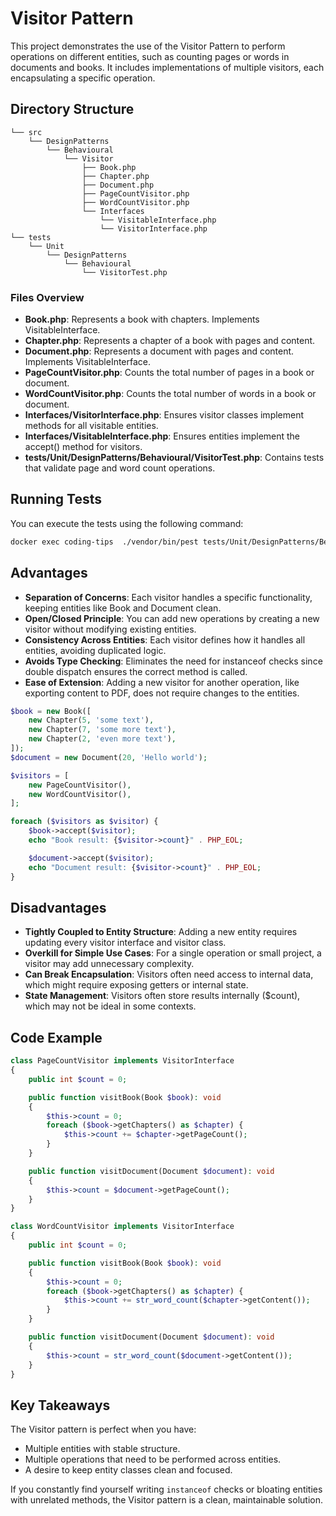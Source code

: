 # Visitor Pattern
This project demonstrates the use of the Visitor Pattern to perform operations on different entities, such as counting pages or words in documents and books. It includes implementations of multiple visitors, each encapsulating a specific operation.

## Directory Structure

```  
└── src  
    └── DesignPatterns  
        └── Behavioural  
            └── Visitor  
                ├── Book.php  
                ├── Chapter.php  
                ├── Document.php  
                ├── PageCountVisitor.php  
                ├── WordCountVisitor.php  
                └── Interfaces  
                    └── VisitableInterface.php  
                    └── VisitorInterface.php  
└── tests  
    └── Unit  
        └── DesignPatterns  
            └── Behavioural  
                └── VisitorTest.php  
```

### Files Overview
- **Book.php**: Represents a book with chapters. Implements VisitableInterface.
- **Chapter.php**: Represents a chapter of a book with pages and content.
- **Document.php**: Represents a document with pages and content. Implements VisitableInterface.
- **PageCountVisitor.php**: Counts the total number of pages in a book or document.
- **WordCountVisitor.php**: Counts the total number of words in a book or document.
- **Interfaces/VisitorInterface.php**: Ensures visitor classes implement methods for all visitable entities.
- **Interfaces/VisitableInterface.php**: Ensures entities implement the accept() method for visitors.
- **tests/Unit/DesignPatterns/Behavioural/VisitorTest.php**: Contains tests that validate page and word count operations.

## Running Tests

You can execute the tests using the following command:
```bash
docker exec coding-tips  ./vendor/bin/pest tests/Unit/DesignPatterns/Behavioural/VisitorTest.php 
```

## Advantages
- **Separation of Concerns**: Each visitor handles a specific functionality, keeping entities like Book and Document clean.
- **Open/Closed Principle**: You can add new operations by creating a new visitor without modifying existing entities.
- **Consistency Across Entities**: Each visitor defines how it handles all entities, avoiding duplicated logic.
- **Avoids Type Checking**: Eliminates the need for instanceof checks since double dispatch ensures the correct method is called.
- **Ease of Extension**: Adding a new visitor for another operation, like exporting content to PDF, does not require changes to the entities.

```php
$book = new Book([
    new Chapter(5, 'some text'),
    new Chapter(7, 'some more text'),
    new Chapter(2, 'even more text'),
]);
$document = new Document(20, 'Hello world');

$visitors = [
    new PageCountVisitor(),
    new WordCountVisitor(),
];

foreach ($visitors as $visitor) {
    $book->accept($visitor);
    echo "Book result: {$visitor->count}" . PHP_EOL;

    $document->accept($visitor);
    echo "Document result: {$visitor->count}" . PHP_EOL;
}
```

## Disadvantages
- **Tightly Coupled to Entity Structure**: Adding a new entity requires updating every visitor interface and visitor class.
- **Overkill for Simple Use Cases**: For a single operation or small project, a visitor may add unnecessary complexity.
- **Can Break Encapsulation**: Visitors often need access to internal data, which might require exposing getters or internal state.
- **State Management**: Visitors often store results internally ($count), which may not be ideal in some contexts.

## Code Example
```php
class PageCountVisitor implements VisitorInterface
{
    public int $count = 0;

    public function visitBook(Book $book): void
    {
        $this->count = 0;
        foreach ($book->getChapters() as $chapter) {
            $this->count += $chapter->getPageCount();
        }
    }

    public function visitDocument(Document $document): void
    {
        $this->count = $document->getPageCount();
    }
}

class WordCountVisitor implements VisitorInterface
{
    public int $count = 0;

    public function visitBook(Book $book): void
    {
        $this->count = 0;
        foreach ($book->getChapters() as $chapter) {
            $this->count += str_word_count($chapter->getContent());
        }
    }

    public function visitDocument(Document $document): void
    {
        $this->count = str_word_count($document->getContent());
    }
}
```

## Key Takeaways
The Visitor pattern is perfect when you have:
- Multiple entities with stable structure.
- Multiple operations that need to be performed across entities.
- A desire to keep entity classes clean and focused.

If you constantly find yourself writing `instanceof` checks or bloating entities with unrelated methods, the Visitor pattern is a clean, maintainable solution.